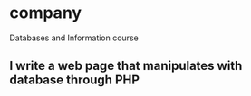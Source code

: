 # company
Databases and Information course
## I write a web page that manipulates with database through PHP
